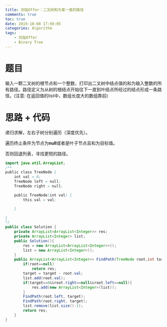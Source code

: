 ```yaml
---
title: 剑指Offer：二叉树和为某一值的路径
comments: true
toc: true
date: 2019-10-08 17:50:05
categories: Algorithm
tags: 
    - 剑指Offer
    - Binary Tree 
---
```


# 题目

输入一颗二叉树的根节点和一个整数，打印出二叉树中结点值的和为输入整数的所有路径。路径定义为从树的根结点开始往下一直到叶结点所经过的结点形成一条路径。(注意: 在返回值的list中，数组长度大的数组靠前)

# 思路 + 代码

递归求解，左右子树分别遍历（深度优先）。

遍历终止条件为节点为**null**或者是叶子节点且和为目标值。

否则回退列表，寻找更短的路径。

```java
import java.util.ArrayList;
/**
public class TreeNode {
    int val = 0;
    TreeNode left = null;
    TreeNode right = null;

    public TreeNode(int val) {
        this.val = val;

    }

}
*/
public class Solution {
    private ArrayList<ArrayList<Integer>> res;
    private ArrayList<Integer> list;
    public Solution(){
        res = new ArrayList<ArrayList<Integer>>();
        list = new ArrayList<Integer>();
    }
    public ArrayList<ArrayList<Integer>> FindPath(TreeNode root,int target) {
        if(root==null)
            return res;
        target = target - root.val;
        list.add(root.val);
        if(target==0&&root.right==null&&root.left==null){
            res.add(new ArrayList<Integer>(list));
        }
        FindPath(root.left, target);
        FindPath(root.right, target);
        list.remove(list.size()-1);
        return res;
    }
}
```

